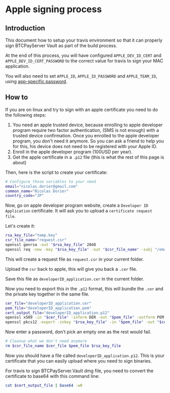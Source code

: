 # Apple signing process

## Introduction
This document how to setup your travis environment so that it can properly sign BTCPayServer Vault as part of the build process.

At the end of this process, you will have configured `APPLE_DEV_ID_CERT` and `APPLE_DEV_ID_CERT_PASSWORD` to the correct value for travis to sign your MAC application.

You will also need to set `APPLE_ID`, `APPLE_ID_PASSWORD` and `APPLE_TEAM_ID`, using [app-specific password](https://support.apple.com/en-us/HT204397).

## How to
If you are on linux and try to sign with an apple certificate you need to do the following steps:

1. You need an apple trusted device, because enrolling to apple developer program require two factor authentication, (SMS is not enough) with a trusted device confirmation. Once you enrolled to the apple developer program, you don't need it anymore. So you can ask a friend to help you for this, his device does not need to be registered with your Apple ID.
2. Enroll in the apple developer program (100USD per year).
3. Get the apple certificate in a `.p12` file (this is what the rest of this page is about)

Then, here is the script to create your certificate:
```bash
# Configure those variables to your need
email="nicolas.dorier@gmail.com"
common_name="Nicolas Dorier"
country_code="JP"
```

Now, go on apple developer program website, create a `Developer ID Application` certificate. It will ask you to upload a `certificate request file`.

Let's create it:
```bash
rsa_key_file="temp.key"
csr_file_name="request.csr"
openssl genrsa -out "$rsa_key_file" 2048
openssl req -new -key "$rsa_key_file" -out "$csr_file_name" -subj "/emailAddress=$email, CN=$common_name, C=$country_code"
```
This will create a request file as `request.csr` in your current folder.

Upload the `csr` back to apple, this will give you back a `.cer` file.

Save this file as `developerID_application.cer` in the current folder.

Now you need to export this in the `.p12` format, this will bundle the `.cer` and the private key together in the same file.

```bash
cer_file="developerID_application.cer"
pem_file="developerID_application.pem"
cert_output_file="developerID_application.p12"
openssl x509 -in "$cer_file" -inform DER -out "$pem_file" -outform PEM
openssl pkcs12 -export -inkey "$rsa_key_file" -in "$pem_file" -out "$cert_output_file"
```

Now enter a password, don't pick an empty one as the rest would fail.

```bash
# Cleanup what we don't need anymore
rm $csr_file_name $cer_file $pem_file $rsa_key_file
```

Now you should have a file called `developerID_application.p12`. 
This is your certificate that you can easily upload where you need to sign binaries.

For travis to sign BTCPayServer.Vault dmg file, you need to convert the certificate to base64 with this command line:
```bash
cat $cert_output_file | base64 -w0
```

